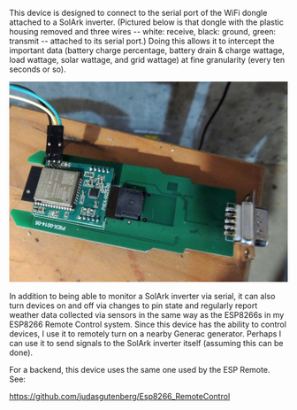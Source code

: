This device is designed to connect to the serial port of the WiFi dongle attached to a SolArk inverter. (Pictured below is that dongle with the plastic housing removed and three wires -- white: receive, black: ground, green: transmit -- attached to its serial port.) Doing this allows it to intercept the important data (battery charge percentage, battery drain & charge wattage, load wattage, solar wattage, and grid wattage) at fine granularity (every ten seconds or so).

![alt text](dongle_serial.jpg?raw=true)

In addition to being able to monitor a SolArk inverter via serial, it can also turn devices on and off via changes to pin state and regularly report weather data collected via sensors in the same way as the ESP8266s in my ESP8266 Remote Control system.
Since this device has the ability to control devices, I use it to remotely turn on a nearby Generac generator. Perhaps I can use it to send signals to the SolArk inverter itself (assuming this can be done).

For a backend, this device uses the same one used by the ESP Remote.  See:

https://github.com/judasgutenberg/Esp8266_RemoteControl
